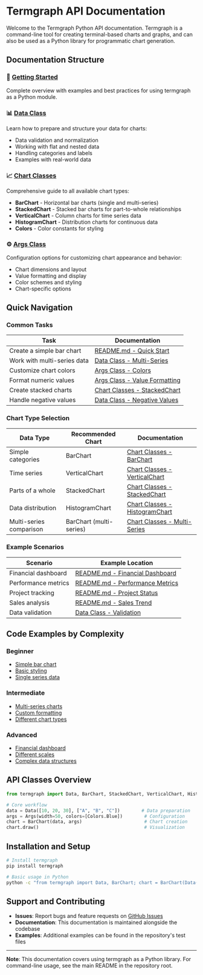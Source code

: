 # Termgraph API Documentation

Welcome to the Termgraph Python API documentation. Termgraph is a command-line tool for creating terminal-based charts and graphs, and can also be used as a Python library for programmatic chart generation.

## Documentation Structure

### 📖 **[Getting Started](README.md)**
Complete overview with examples and best practices for using termgraph as a Python module.

### 📊 **[Data Class](data-class.md)**
Learn how to prepare and structure your data for charts:
- Data validation and normalization
- Working with flat and nested data
- Handling categories and labels
- Examples with real-world data

### 📈 **[Chart Classes](chart-classes.md)**
Comprehensive guide to all available chart types:
- **BarChart** - Horizontal bar charts (single and multi-series)
- **StackedChart** - Stacked bar charts for part-to-whole relationships
- **VerticalChart** - Column charts for time series data
- **HistogramChart** - Distribution charts for continuous data
- **Colors** - Color constants for styling

### ⚙️ **[Args Class](args-class.md)**
Configuration options for customizing chart appearance and behavior:
- Chart dimensions and layout
- Value formatting and display
- Color schemes and styling
- Chart-specific options

## Quick Navigation

### Common Tasks

| Task | Documentation |
|------|---------------|
| Create a simple bar chart | [README.md - Quick Start](README.md#quick-start) |
| Work with multi-series data | [Data Class - Multi-Series](data-class.md#multi-series-data-with-categories) |
| Customize chart colors | [Args Class - Colors](args-class.md#colors) |
| Format numeric values | [Args Class - Value Formatting](args-class.md#value-formatting) |
| Create stacked charts | [Chart Classes - StackedChart](chart-classes.md#stackedchart) |
| Handle negative values | [Data Class - Negative Values](data-class.md#working-with-negative-values) |

### Chart Type Selection

| Data Type | Recommended Chart | Documentation |
|-----------|------------------|---------------|
| Simple categories | BarChart | [Chart Classes - BarChart](chart-classes.md#barchart) |
| Time series | VerticalChart | [Chart Classes - VerticalChart](chart-classes.md#verticalchart) |
| Parts of a whole | StackedChart | [Chart Classes - StackedChart](chart-classes.md#stackedchart) |
| Data distribution | HistogramChart | [Chart Classes - HistogramChart](chart-classes.md#histogramchart) |
| Multi-series comparison | BarChart (multi-series) | [Chart Classes - Multi-Series](chart-classes.md#multi-series-example) |

### Example Scenarios

| Scenario | Example Location |
|----------|------------------|
| Financial dashboard | [README.md - Financial Dashboard](README.md#financial-dashboard) |
| Performance metrics | [README.md - Performance Metrics](README.md#performance-metrics-dashboard) |
| Project tracking | [README.md - Project Status](README.md#project-status-tracking) |
| Sales analysis | [README.md - Sales Trend](README.md#sales-trend-analysis) |
| Data validation | [Data Class - Validation](data-class.md#data-validation-examples) |

## Code Examples by Complexity

### Beginner
- [Simple bar chart](README.md#simple-bar-chart)
- [Basic styling](README.md#styled-chart)
- [Single series data](data-class.md#basic-flat-data)

### Intermediate
- [Multi-series charts](chart-classes.md#multi-series-example)
- [Custom formatting](args-class.md#advanced-formatting)
- [Different chart types](README.md#chart-types)

### Advanced
- [Financial dashboard](README.md#financial-dashboard)
- [Different scales](chart-classes.md#different-scale-example)
- [Complex data structures](data-class.md#multi-series-data-with-categories)

## API Classes Overview

```python
from termgraph import Data, BarChart, StackedChart, VerticalChart, HistogramChart, Args, Colors

# Core workflow
data = Data([10, 20, 30], ["A", "B", "C"])        # Data preparation
args = Args(width=50, colors=[Colors.Blue])        # Configuration
chart = BarChart(data, args)                       # Chart creation
chart.draw()                                       # Visualization
```

## Installation and Setup

```bash
# Install termgraph
pip install termgraph

# Basic usage in Python
python -c "from termgraph import Data, BarChart; chart = BarChart(Data([1,2,3], ['A','B','C'])); chart.draw()"
```

## Support and Contributing

- **Issues**: Report bugs and feature requests on [GitHub Issues](https://github.com/mkaz/termgraph/issues)
- **Documentation**: This documentation is maintained alongside the codebase
- **Examples**: Additional examples can be found in the repository's test files

---

**Note**: This documentation covers using termgraph as a Python library. For command-line usage, see the main README in the repository root.